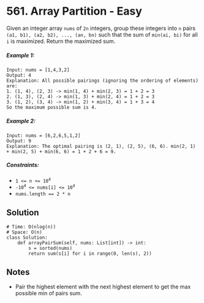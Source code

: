 # 561. Array Partition - Easy

Given an integer array `nums` of `2n` integers, group these integers into `n` pairs `(a1, b1), (a2, b2), ..., (an, bn)` such that the sum of `min(ai, bi)` for all `i` is maximized. Return the maximized sum.

##### Example 1:

```
Input: nums = [1,4,3,2]
Output: 4
Explanation: All possible pairings (ignoring the ordering of elements) are:
1. (1, 4), (2, 3) -> min(1, 4) + min(2, 3) = 1 + 2 = 3
2. (1, 3), (2, 4) -> min(1, 3) + min(2, 4) = 1 + 2 = 3
3. (1, 2), (3, 4) -> min(1, 2) + min(3, 4) = 1 + 3 = 4
So the maximum possible sum is 4.
```

##### Example 2:

```
Input: nums = [6,2,6,5,1,2]
Output: 9
Explanation: The optimal pairing is (2, 1), (2, 5), (6, 6). min(2, 1) + min(2, 5) + min(6, 6) = 1 + 2 + 6 = 9.
```

##### Constraints:

- <code>1 <= n <= 10<sup>4</sup></code>
- <code>-10<sup>4</sup> <= nums[i] <= 10<sup>4</sup></code>
- <code>nums.length == 2 * n</code>

## Solution

```
# Time: O(nlog(n))
# Space: O(n)
class Solution:
    def arrayPairSum(self, nums: List[int]) -> int:
        s = sorted(nums)
        return sum(s[i] for i in range(0, len(s), 2))
```

## Notes
- Pair the highest element with the next highest element to get the max possible min of pairs sum.